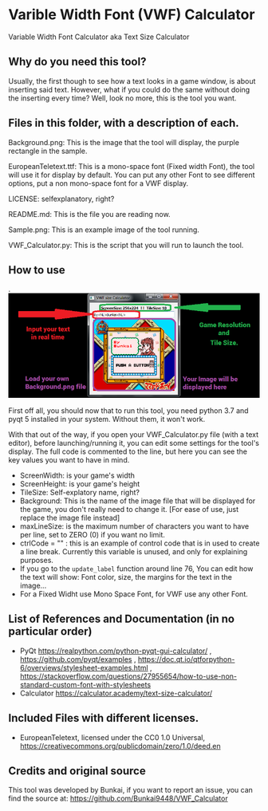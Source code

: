 # Varible Width Font (VWF) Calculator
Variable Width Font Calculator aka Text Size Calculator

## Why do you need this tool?
Usually, the first though to see how a text looks in a game window, is about inserting said text. However, what if you could do the same without doing the inserting every time? Well, look no more, this is the tool you want.


## Files in this folder, with a description of each.

Background.png: This is the image that the tool will display, the purple rectangle in the sample.

EuropeanTeletext.ttf: This is a mono-space font (Fixed width Font), the tool will use it for display by default. You can put any other Font to see different options, put a non mono-space font for a VWF display.

LICENSE: selfexplanatory, right?

README.md: This is the file you are reading now.

Sample.png: This is an example image of the tool running.

VWF_Calculator.py: This is the script that you will run to launch the tool.

## How to use
.![Display Sample](https://github.com/Bunkai9448/VWF_Calculator/blob/main/Sample.png)

First off all, you should now that to run this tool, you need python 3.7 and pyqt 5 installed in your system. Without them, it won't work.

With that out of the way, if you open your 
VWF_Calculator.py file (with a text editor), before launching/running it, you can edit some settings for the tool's display. The full code is commented to the line, but here you can see the key values you want to have in mind.

- ScreenWidth: is your game's width
- ScreenHeight: is your game's height
- TileSize: Self-explatory name, right?
- Background: This is the name of the image file that will be displayed for the game, you don't really need to change it. [For ease of use, just replace the image file instead]
-	maxLineSize: is the maximum number of characters you want to have per line, set to ZERO (0) if you want no limit.
- ctrlCode = "<NL>" : this is an example of control code that is in used to create a line break. Currently this variable is unused, and only for explaining purposes.
- If you go to the `update_label` function around line 76, You can edit how the text will show: Font color, size, the margins for the text in the image... 
- For a Fixed Widht use Mono Space Font, for VWF use any other Font.

## List of References and Documentation (in no particular order)
- PyQt https://realpython.com/python-pyqt-gui-calculator/ , https://github.com/pyqt/examples , https://doc.qt.io/qtforpython-6/overviews/stylesheet-examples.html , https://stackoverflow.com/questions/27955654/how-to-use-non-standard-custom-font-with-stylesheets
- Calculator https://calculator.academy/text-size-calculator/

## Included Files with different licenses.
- EuropeanTeletext, licensed under the CC0 1.0 Universal, https://creativecommons.org/publicdomain/zero/1.0/deed.en

## Credits and original source

This tool was developed by Bunkai, if you want to report an issue, you can find the source at: https://github.com/Bunkai9448/VWF_Calculator
